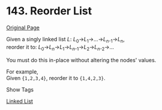 # 143. Reorder List

[Original Page](https://leetcode.com/problems/reorder-list/)

Given a singly linked list _L_: _L_<sub>0</sub>→_L_<sub>1</sub>→…→_L_<sub>_n_-1</sub>→_L_<sub>n</sub>,  
reorder it to: _L_<sub>0</sub>→_L_<sub>_n_</sub>→_L_<sub>1</sub>→_L_<sub>_n_-1</sub>→_L_<sub>2</sub>→_L_<sub>_n_-2</sub>→…

You must do this in-place without altering the nodes' values.

For example,  
Given `{1,2,3,4}`, reorder it to `{1,4,2,3}`.

<div>

<div id="tags" class="btn btn-xs btn-warning">Show Tags</div>

<span class="hidebutton">[Linked List](/tag/linked-list/)</span></div>